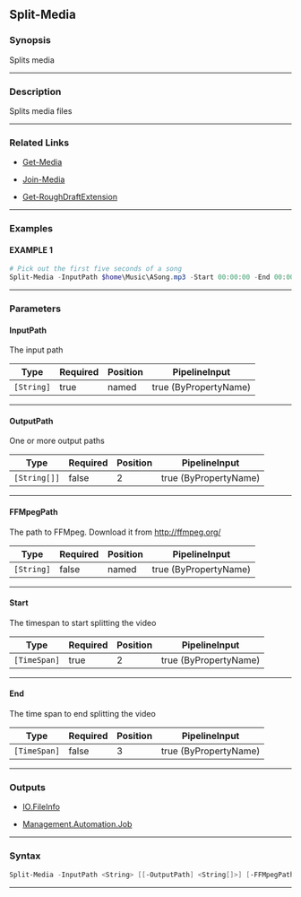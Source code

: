 Split-Media
-----------
### Synopsis
Splits media

---
### Description

Splits media files

---
### Related Links
* [Get-Media](Get-Media.md)



* [Join-Media](Join-Media.md)



* [Get-RoughDraftExtension](Get-RoughDraftExtension.md)



---
### Examples
#### EXAMPLE 1
```PowerShell
# Pick out the first five seconds of a song
Split-Media -InputPath $home\Music\ASong.mp3 -Start 00:00:00 -End 00:00:05
```

---
### Parameters
#### **InputPath**

The input path






|Type      |Required|Position|PipelineInput        |
|----------|--------|--------|---------------------|
|`[String]`|true    |named   |true (ByPropertyName)|



---
#### **OutputPath**

One or more output paths






|Type        |Required|Position|PipelineInput        |
|------------|--------|--------|---------------------|
|`[String[]]`|false   |2       |true (ByPropertyName)|



---
#### **FFMpegPath**

The path to FFMpeg.  Download it from http://ffmpeg.org/






|Type      |Required|Position|PipelineInput        |
|----------|--------|--------|---------------------|
|`[String]`|false   |named   |true (ByPropertyName)|



---
#### **Start**

The timespan to start splitting the video






|Type        |Required|Position|PipelineInput        |
|------------|--------|--------|---------------------|
|`[TimeSpan]`|true    |2       |true (ByPropertyName)|



---
#### **End**

The time span to end splitting the video






|Type        |Required|Position|PipelineInput        |
|------------|--------|--------|---------------------|
|`[TimeSpan]`|false   |3       |true (ByPropertyName)|



---
### Outputs
* [IO.FileInfo](https://learn.microsoft.com/en-us/dotnet/api/System.IO.FileInfo)


* [Management.Automation.Job](https://learn.microsoft.com/en-us/dotnet/api/System.Management.Automation.Job)




---
### Syntax
```PowerShell
Split-Media -InputPath <String> [[-OutputPath] <String[]>] [-FFMpegPath <String>] [-Start] <TimeSpan> [[-End] <TimeSpan>] [<CommonParameters>]
```
---
